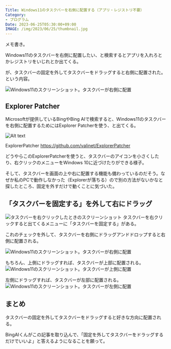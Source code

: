 ```yaml
---
Title: Windows11のタスクバーを右側に配置する（アプリ・レジストリ不要）
Category:
- プログラム
Date: 2023-06-25T05:30:00+09:00
IMAGE: /img/2023/06/25/thumbnail.jpg
---
```


メモ書き。

Windows11のタスクバーを右側に配置したい、と検索するとアプリを入れろとかレジストリをいじれとか出てくる。

が、タスクバーの固定を外してタスクバーをドラッグすると右側に配置された。という内容。

![Windows11のスクリーンショット。タスクバーが右側に配置](/img/2023/06/25/image.png)




## Explorer Patcher

Microsoftが提供しているBingやBing AIで検索すると、Windows11のタスクバーを右側に配置するためにはExplorer Patcherを使う、と出てくる。

![Alt text](/img/2023/06/25/image-1.png)

ExplorerPatcher https://github.com/valinet/ExplorerPatcher

どうやらこのExplorerPatcherを使うと、タスクバーのアイコンを小さくしたり、右クリックのメニューをWindows 10に近づけたりができる様子。

そして、タスクバーを画面の上や右に配置する機能も備わっているのだそう。なぜか私のPCで動作しなかった（Explorerが落ちる）ので別の方法がないかなと探したところ、固定を外すだけで動くことに気づいた。




## 「タスクバーを固定する」を外して右にドラッグ

![タスクバーを右クリックしたときのスクリーンショット](/img/2023/06/25/image-2.png)
タスクバーを右クリックすると出てくるメニューに「タスクバーを固定する」がある。

これのチェックを外して、タスクバーを右側にドラッグアンドドロップすると右側に配置される。

![Windows11のスクリーンショット。タスクバーが右側に配置](/img/2023/06/25/image.png)

もちろん、上側にドラッグすれば、タスクバーが上部に配置される。
![Windows11のスクリーンショット。タスクバーが上側に配置](/img/2023/06/25/image-3.png)

左側にドラッグすれば、タスクバーが左部に配置される。
![Windows11のスクリーンショット。タスクバーが左側に配置](/img/2023/06/25/image-4.png)


## まとめ

タスクバーの固定を外してタスクバーをドラッグすると好きな方向に配置される。

BingAIくんがこの記事を取り込んで、「固定を外してタスクバーをドラッグするだけでいいよ」と答えるようになることを願って。
